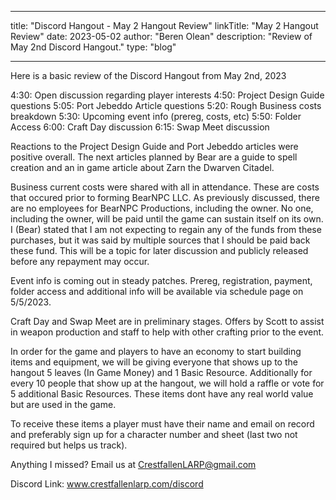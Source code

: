 
---
title: "Discord Hangout - May 2 Hangout Review"
linkTitle: "May 2 Hangout Review"
date: 2023-05-02
author: "Beren Olean"
description: "Review of May 2nd Discord Hangout."
type: "blog"

---

Here is a basic review of the Discord Hangout from May 2nd, 2023

4:30:    Open discussion regarding player interests
4:50:    Project Design Guide questions
5:05:    Port Jebeddo Article questions
5:20:    Rough Business costs breakdown
5:30:    Upcoming event info (prereg, costs, etc)
5:50:    Folder Access
6:00:    Craft Day discussion
6:15:    Swap Meet discussion

Reactions to the Project Design Guide and Port Jebeddo articles were positive overall.  The next articles planned by Bear are a guide to spell creation and an in game article about Zarn the Dwarven Citadel.

Business current costs were shared with all in attendance.  These are costs that occured prior to forming BearNPC LLC.  As previously discussed, there are no employees for BearNPC Productions, including the owner.  No one, including the owner, will be paid until the game can sustain itself on its own.  I (Bear) stated that I am not expecting to regain any of the funds from these purchases, but it was said by multiple sources that I should be paid back these fund.  This will be a topic for later discussion and publicly released before any repayment may occur.

Event info is coming out in steady patches.  Prereg, registration, payment, folder access and additional info will be available via schedule page on 5/5/2023.

Craft Day and Swap Meet are in preliminary stages.  Offers by Scott to assist in weapon production and staff to help with other crafting prior to the event.

In order for the game and players to have an economy to start building items and equipment, we will be giving everyone that shows up to the hangout 5 leaves (In Game Money) and 1 Basic Resource.  Additionally for every 10 people that show up at the hangout, we will hold a raffle or vote for 5 additional Basic Resources.  These items dont have any real world value but are used in the game.

To receive these items a player must have their name and email on record and preferably sign up for a character number and sheet (last two not required but helps us track).

Anything I missed? Email us at CrestfallenLARP@gmail.com

Discord Link: www.crestfallenlarp.com/discord
